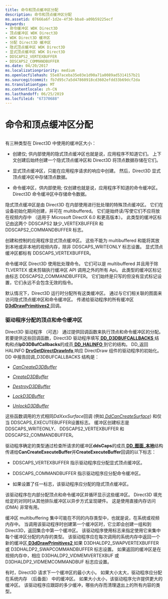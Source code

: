 ```yaml
---
title: 命令和顶点缓冲区分配
description: 命令和顶点缓冲区分配
ms.assetid: 07666a6f-1d2e-4f30-bba8-a09b59225ecf
keywords:
- 命令缓冲区 WDK Direct3D
- 顶点缓冲区 WDK Direct3D
- WDK Direct3D 缓冲区
- 分配 Direct3D 缓冲区
- 隐式顶点缓冲区 WDK Direct3D
- 显式顶点缓冲区 WDK Direct3D
- DDSCAPS2_VERTEXBUFFER
- DDSCAPS2_COMMANDBUFFER
ms.date: 04/20/2017
ms.localizationpriority: medium
ms.openlocfilehash: 55e87aceba35e03e1d90a71a0089ad5314157b21
ms.sourcegitcommit: fb7d95c7a5d47860918cd3602efdd33b69dcf2da
ms.translationtype: MT
ms.contentlocale: zh-CN
ms.lasthandoff: 06/25/2019
ms.locfileid: "67370688"
---
```

# <a name="command-and-vertex-buffer-allocation"></a>命令和顶点缓冲区分配


## <span id="ddk_command_and_vertex_buffer_allocation_gg"></span><span id="DDK_COMMAND_AND_VERTEX_BUFFER_ALLOCATION_GG"></span>


有三种类型在 Direct3D 中使用的缓冲区大小：

-   创建仅; 供内部使用的隐式顶点缓冲区也就是说，应用程序不知道它们。 上下文创建后始终创建一个隐式顶点缓冲区和 Direct3D 将顶点数据存储在它们。

-   显式顶点缓冲区，只能在应用程序请求的响应中创建。 然后，Direct3D 显式顶点缓冲区中存储顶点数据。

-   命令缓冲区，供内部使用; 仅创建也就是说，应用程序不知道的命令缓冲区。 Direct3D 命令缓冲区中存储命令数据。

隐式顶点缓冲区是由 Direct3D 在内部使用进行批处理的特殊顶点缓冲区。 它们在设备初始化期间创建，并可在 multibuffered。 它们是始终读/写使它们不应将放在视频内存中 （适用于 Microsoft DirectX 6.0 和更高版本）。 此类型的缓冲区标记由这两个 DDSCAPS2 缺少\_VERTEXBUFFER 和 DDSCAPS2\_COMMANDBUFFER 标志。

创建和控制的应用程序显式顶点缓冲区。 这些不能为 multibuffered 和能将其放到本地或非本地的视频内存，除非 DDSCAPS\_WRITEONLY 标志设置。 显式顶点缓冲区都标有 DDSCAPS\_VERTEXBUFFER。

命令缓冲区 Direct3D 使用批处理命令。 它们可以是 multibuffered 并且用于除 TLVERTEX 或未剪辑执行缓冲区 API 调用之外的所有 Api。 此类型的缓冲区标记由标志 DDSCAPS2\_COMMANDBUFFER。 它们始终是只写的但没有显式标记设置，它们永远不会包含无效的指令。

默认情况下，Direct3D 运行时分配所有这类缓冲区。 通过与它们相关联的图面来访问隐式顶点缓冲区和命令缓冲区。 传递给驱动程序的所有缓冲区[ **D3dDrawPrimitives2** ](https://docs.microsoft.com/windows-hardware/drivers/ddi/content/d3dhal/nc-d3dhal-lpd3dhal_drawprimitives2cb)回调。

### <a name="span-iddriver-allocatedvertexandcommandbuffersspanspan-iddriver-allocatedvertexandcommandbuffersspanspan-iddriver-allocatedvertexandcommandbuffersspandriver-allocated-vertex-and-command-buffers"></a><span id="Driver-Allocated_Vertex_and_Command_Buffers"></span><span id="driver-allocated_vertex_and_command_buffers"></span><span id="DRIVER-ALLOCATED_VERTEX_AND_COMMAND_BUFFERS"></span>驱动程序分配的顶点和命令缓冲区

Direct3D 驱动程序 （可选） 通过提供回调函数来执行顶点和命令缓冲区的分配。 若要提供这些回调函数，Direct3D 驱动程序填写[ **DD\_D3DBUFCALLBACKS** ](https://docs.microsoft.com/windows/desktop/api/ddrawint/ns-ddrawint-_dd_d3dbufcallbacks)结构和点**lpD3DBufCallbacks**的成员[ **DD\_HALINFO** ](https://docs.microsoft.com/windows/desktop/api/ddrawint/ns-ddrawint-_dd_halinfo)到它的结构。 DD\_返回 HALINFO [ **DrvGetDirectDrawInfo** ](https://docs.microsoft.com/windows/desktop/api/winddi/nf-winddi-drvgetdirectdrawinfo)响应 DirectDraw 组件的驱动程序的初始化。 DD 中报告回调\_D3DBUFCALLBACKS 结构是：

-   [*CanCreateD3DBuffer*](https://docs.microsoft.com/windows/desktop/api/ddrawint/nc-ddrawint-pdd_cancreatesurface)

-   [*CreateD3DBuffer*](https://docs.microsoft.com/windows/desktop/api/ddrawint/nc-ddrawint-pdd_createsurface)

-   [*DestroyD3DBuffer*](https://docs.microsoft.com/previous-versions/windows/hardware/drivers/ff552754(v=vs.85))

-   [*LockD3DBuffer*](https://docs.microsoft.com/previous-versions/windows/hardware/drivers/ff568216(v=vs.85))

-   [*UnlockD3DBuffer*](https://docs.microsoft.com/previous-versions/windows/hardware/drivers/ff570106(v=vs.85))

这些函数调用的方式相同*DdXxxSurface*回调 (例如[ *DdCanCreateSurface*](https://docs.microsoft.com/previous-versions/windows/hardware/drivers/ff549213(v=vs.85))) 和仅当 DDSCAPS\_EXECUTEBUFFER设置标志。 缓冲区创建标志是 DDSCAPS\_WRITEONLY、 DDSCAPS2\_VERTEXBUFFER 和 DDSCAPS2\_COMMANDBUFFER。

驱动程序确定的类型通过检查所请求的缓冲区**ddsCaps**的成员[ **DD\_图面\_本地**](https://docs.microsoft.com/windows/desktop/api/ddrawint/ns-ddrawint-_dd_surface_local)结构传递给**CanCreateExecuteBuffer**并**CreateExecuteBuffer**回调的以下标志：

-   DDSCAPS\_VERTEXBUFFER 指示驱动程序应分配显式顶点缓冲区。

-   DDSCAPS\_COMMANDBUFFER 指示驱动程序应分配命令缓冲区。

-   如果设置了任一标志，该驱动程序应分配的隐式顶点缓冲区。

该驱动程序在内部分配顶点和命令缓冲区并循环显示这些缓冲区。 Direct3D 填充给定的对同时从其他排队缓冲区以异步方式呈现硬件。 这是使用直接内存访问 (DMA) 非常有用。

缓冲区 multibuffering 集中可能在不同的内存类型中，也就是说，在系统或视频内存中。 当调用该驱动程序时创建第一个缓冲区时，它立即会创建一组和到 Direct3D，返回集合中第一个缓冲区。 该驱动程序使用标志来指定使用它来集中每个缓冲区分配的内存的类型。 该驱动程序应在每次调用的系统内存中返回一个新的缓冲区[ **D3dDrawPrimitives2** ](https://docs.microsoft.com/windows-hardware/drivers/ddi/content/d3dhal/nc-d3dhal-lpd3dhal_drawprimitives2cb)如果 D3DHALDP2\_SWAPVERTEXBUFFER 或 D3DHALDP2\_SWAPCOMMANDBUFFER 标志设置。 如果返回的缓冲区是在视频内存中，相应 D3DHALDP2\_VIDMEMVERTEXBUF 或 D3DHALDP2\_VIDMEMCOMMANDBUF 标志应设置。

有时，Direct3D 请求下一个缓冲区的最小大小。 如果大小太大，驱动程序应分配在系统内存 （后备面） 中的缓冲区。 如果大小太小，该驱动程序允许提供更大的缓冲区。 该驱动程序应跟踪的多少缓冲，哪些内存而清理退出上的所有内容的类型。

 

 





